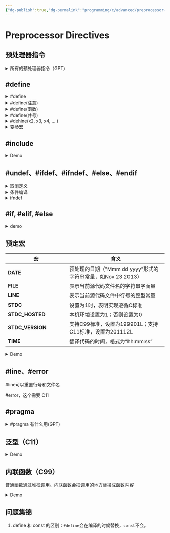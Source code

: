 ```yaml
---
{"dg-publish":true,"dg-permalink":"programming/c/advanced/preprocessor-directives.md","permalink":"/programming/c/advanced/preprocessor-directives.md/"}
---
```



# Preprocessor Directives

## 预处理器指令

<details>

<summary>所有的预处理器指令（GPT）</summary>



C语言的预处理器（Preprocessor）是一段特殊的代码处理程序，它负责在编译器实际编译源代码之前对源代码进行处理。预处理器指令以井号 `#` 开头，并且它们不是C语言语句的一部分，而是被编译器识别并执行的指令。以下是一些常用的C语言预处理器指令：

1. **`#include`**：文件包含指令，用于将一个文件的内容包含到另一个文件中。
2. `#include_next`：与 `#include` 类似，但优先级较低，只在没有 `#include` 指令时才会被处理。
3. `#include_alias`：为 `#include` 指令提供一个别名。
4. `#include_guard`：使用 `#ifndef` 和 `#define` 宏来保护头文件，防止重复包含。
5. **`#define`**：宏定义指令，用于定义一个宏，它会在编译时被替换。
6. **`#undef`**：取消宏定义，用于删除之前用 `#define` 定义的宏。
7. **`#if`**：条件编译指令，如果指定的条件为真，则编译随后的代码。
8. **`#elif`**：条件编译指令，如果之前的 `#if` 条件为假，且该 `#elif` 条件为真，则编译随后的代码。
9. **`#else`**：条件编译指令，与 `#if` 或 `#elif` 结合使用，当 `#if` 或 `#elif` 的条件都不为真时编译随后的代码。
10. **`#endif`**：结束条件编译指令，用于标记 `#if`、`#elif` 或 `#else` 块的结束。
11. **`#ifdef`**：条件编译指令，如果指定的宏已经被定义，则编译随后的代码。
12. **`#ifndef`**：条件编译指令，如果指定的宏没有被定义，则编译随后的代码。
13. **`#if defined`**：条件编译指令，如果指定的宏被定义，则编译随后的代码。
14. **`#if !defined`**：条件编译指令，如果指定的宏没有被定义，则编译随后的代码。
15. **`#elif defined`**：条件编译指令，如果之前的 `#if` 或 `#elif` 条件为假，且该 `#elif defined` 条件为真，则编译随后的代码。
16. **`#elif !defined`**：条件编译指令，如果之前的 `#if` 或 `#elif` 条件为假，且该 `#elif !defined` 条件为真，则编译随后的代码。
17. `#ifdef` 和 `#ifndef` 的别名：
    1. `#if defined` 和 `#if !defined` 的别名分别为 `#ifdef` 和 `#ifndef`。
    2. `#elif defined` 和 `#elif !defined` 的别名分别为 `#elif` 和 `#else`。
18. `#pragma`：指令，用于指定编译器的行为，如内存模型、浮点环境等。
19. `#line`：指令，用于改变编译器的行号，通常用于调试和生成错误消息。
20. `#error`：指令，用于在编译时生成一个错误信息。
21. `#warning`：指令，用于在编译时生成一个警告信息。
22. `#message`：指令，用于在编译时生成一个消息，通常用于调试。
23. `#assert`：指令，用于在编译时检查一个表达式是否为真，如果为假，则生成一个错误信息。

</details>

## #define

<details>

<summary>#define</summary>

<pre class="language-c"><code class="lang-c">/* preproc.c -- simple preprocessor examples */
#include &#x3C;stdio.h>
<strong>#define TWO 2        /* you can use comments if you like   */
</strong><strong>#define OW "Consistency is the last refuge of the unimagina\
</strong><strong>tive. - Oscar Wilde" /* a backslash continues a definition */
</strong>/* to the next line                   */
<strong>#define FOUR  TWO*TWO
</strong><strong>#define PX printf("X is %d.\n", x)
</strong><strong>#define FMT  "X is %d.\n"
</strong>
int main(void)
{
    int x = TWO;
    
    PX;
    x = FOUR;
    printf(FMT, x);
    printf("%s\n", OW);
    printf("TWO: OW\n");
    
    return 0;
}

// X is 2.
// X is 4.
// Consistency is the last refuge of the unimaginative. - Oscar Wilde
// TWO: OW
</code></pre>

</details>

<details>

<summary>#define(注意)</summary>

注意长段的空格或者注释会编译成一个空格

```c
#define SIX 2*3
#define SIX 2 * 3 // 这两样是不一样的！
```

</details>

<details>

<summary>#define(函数)</summary>



```c
/* mac_arg.c -- macros with arguments */
#include <stdio.h>
#define SQUARE(X) X *X
#define PR(X) printf("The result is %d.\n", X)
int main(void)
{
    int x = 5;
    int z;

    printf("x = %d\n", x);
    z = SQUARE(x);
    printf("Evaluating SQUARE(x): ");
    PR(z);
    z = SQUARE(2);
    printf("Evaluating SQUARE(2): ");
    PR(z);
    printf("Evaluating SQUARE(x+2): ");
    PR(SQUARE(x + 2));
    printf("Evaluating 100/SQUARE(2): ");
    PR(100 / SQUARE(2));
    printf("x is %d.\n", x);
    printf("Evaluating SQUARE(++x): ");
    PR(SQUARE(++x));
    printf("After incrementing, x is %x.\n", x);

    return 0;
}
// (base) kimshan@MacBook-Pro output % ./"mac_arg"
// x = 5
// Evaluating SQUARE(x): The result is 25.
// Evaluating SQUARE(2): The result is 4.
// Evaluating SQUARE(x+2): The result is 17.
// Evaluating 100/SQUARE(2): The result is 100.
// x is 5.
// Evaluating SQUARE(++x): The result is 42.
// After incrementing, x is 7.
```

</details>

<details>

<summary>#define(井号)</summary>



```c
/* subst.c -- substitute in string */
#include <stdio.h>
#define PSQR(x) printf("The square of " #x " is %d.\n", ((x) * (x)))

int main(void)
{
    int y = 5;

    PSQR(y);
    PSQR(2 + 4);

    return 0;
}

// (base) kimshan@MacBook-Pro output % ./"subst"
// The square of y is 25.
// The square of 2 + 4 is 36.
```

</details>

<details>

<summary>#dehine(x2, x3, x4, ....)</summary>



```c
// glue.c -- use the ## operator
#include <stdio.h>
#define XNAME(n) x ## n
#define PRINT_XN(n) printf("x" #n " = %d\n", x ## n);

int main(void)
{
    int XNAME(1) = 14;  // becomes int x1 = 14;
    int XNAME(2) = 20;  // becomes int x2 = 20;
    int x3 = 30;
    PRINT_XN(1);        // becomes printf("x1 = %d\n", x1);
    PRINT_XN(2);        // becomes printf("x2 = %d\n", x2);
    PRINT_XN(3);        // becomes printf("x3 = %d\n", x3);
    return 0;
}

```

</details>

<details>

<summary>变参宏</summary>

```c
// variadic.c -- variadic macros
#include <stdio.h>
#include <math.h>
#define PR(X, ...) printf("Message " #X ": " __VA_ARGS__)

int main(void)
{
    double x = 48;
    double y;

    y = sqrt(x);
    PR(1, "x = %g\n", x);
    PR(2, "x = %.2f, y = %.4f\n", x, y);

    return 0;
}

// Message 1: x = 48
// Message 2: x = 48.00, y = 6.9282
```

</details>



## #include

<details>

<summary>Demo</summary>

```c
#include <stdio.h> // 标准库
#include "utils.h" // 本地
#include "/usr/biff/p.h" // 绝对路径
```

</details>



## #undef、#ifdef、#ifndef、#else、#endif

<details>

<summary> 取消定义</summary>

```c
#define LIMIT 400
#undef LIMIT
```

</details>

<details>

<summary> 条件编译</summary>



<pre class="language-c"><code class="lang-c">/* ifdef.c -- uses conditional compilation */
#include &#x3C;stdio.h>
#define JUST_CHECKING
#define LIMIT 4

int main(void)
{
    int i;
    int total = 0;

    for (i = 1; i &#x3C;= LIMIT; i++)
    {
        total += 2*i*i + 1;
<strong>#ifdef JUST_CHECKING
</strong>        printf("i=%d, running total = %d\n", i, total);
#endif
    }
    printf("Grand total = %d\n", total);
    
    return 0;
}

// (base) kimshan@MacBook-Pro output % ./"ifdef"
// i=1, running total = 3
// i=2, running total = 12
// i=3, running total = 31
// i=4, running total = 64
// Grand total = 64
</code></pre>

</details>

<details>

<summary>ifndef</summary>



<pre class="language-cpp"><code class="lang-cpp">// names.h --revised with include protection

<strong>#ifndef NAMES_H_
</strong><strong>#define NAMES_H_
</strong>
// constants
#define SLEN 32

// structure declarations
struct names_st
{
    char first[SLEN];
    char last[SLEN];
};

// typedefs
typedef struct names_st names;

// function prototypes
void get_names(names *);
void show_names(const names *);
char * s_gets(char * st, int n);

#endif

</code></pre>

</details>

## #if, #elif, #else

<details>

<summary>demo</summary>

```c
#if SYS == 1
    #include "ibm.h"
#elif SYS == 2
    #include "vax.h"
#elif SYS == 3
    #include "mac.h"
#else
    #include "general.h"
#endif
```

```c
#if defined (IBMPC)
    #include "ibmpc.h"
#elif defined (VAX)
    #include "vax.h"
#elif defined (MAX)
    #inclue "mac.h"
#else
    #include "general.h"
```

</details>

## 预定宏

<table><thead><tr><th width="179">宏</th><th>含义</th></tr></thead><tbody><tr><td><strong>DATE</strong></td><td>预处理的日期（"Mmm dd yyyy"形式的字符串常量，如Nov 23 2013）</td></tr><tr><td><strong>FILE</strong></td><td>表示当前源代码文件名的字符串字面量</td></tr><tr><td><strong>LINE</strong></td><td>表示当前源代码文件中行号的整型常量</td></tr><tr><td><strong>STDC</strong></td><td>设置为1时，表明实现遵循C标准</td></tr><tr><td><strong>STDC_HOSTED</strong></td><td>本机环境设置为1；否则设置为0</td></tr><tr><td><strong>STDC_VERSION</strong></td><td>支持C99标准，设置为199901L；支持C11标准，设置为201112L</td></tr><tr><td><strong>TIME</strong></td><td>翻译代码的时间，格式为“hh:mm:ss”</td></tr></tbody></table>

<details>

<summary>Demo</summary>



```c
// predef.c -- predefined identifiers
#include <stdio.h>
void why_me();

int main()
{
    printf("The file is %s.\n", __FILE__);
    printf("The date is %s.\n", __DATE__);
    printf("The time is %s.\n", __TIME__);
    printf("The version is %ld.\n", __STDC_VERSION__);
    printf("This is line %d.\n", __LINE__);
    printf("This function is %s\n", __func__);
    why_me();

    return 0;
}

void why_me()
{
    printf("This function is %s\n", __func__);
    printf("This is line %d.\n", __LINE__);
}

// (base) kimshan@MacBook-Pro output % ./"predef"
// The file is /Volumes/Charles/books/C/C Primer Plus配套资料/Ch16/predef.c.
// The date is Sep  6 2024.
// The time is 14:51:47.
// The version is 201710.
// This is line 11.
// This function is main
// This function is why_me
// This is line 21.
// (base) kimshan@Mac
```

</details>

## #line、#error

\#line可以重置行号和文件名

\#error，这个需要 C11

## #pragma

<details>

<summary>#pragma 有什么用(GPT)</summary>

\#pragma 是一个指令，用于给编译器一些指示。它不是ISO C的一部分，不过大多数C/C++编译器都支持它，只是支持的pragma不同。 下面是一些常见的用法：

1. **打包结构**：`#pragma pack(push, 1)` 和 `#pragma pack(pop)` 可以用来改变结构的内存对齐方式，强制编译器按照指定的方式进行内存对齐。
2. **优化开关**：`#pragma optimize("on")` 和 `#pragma optimize("off")` 用于控制编译器的优化选项。
3. **警告抑制**：某些编译器允许通过#pragma来禁用特定的警告信息。
4. **指定段或函数属性**：在Windows平台上，可以使用#pragma来指定DLL导出的函数和数据。
5. **消息输出**：`#pragma message("`string`")` 可以让编译器输出自定义的消息到屏幕上。 不同的编译器可能支持不同的#pragma指令，因此在使用时需要参考具体的编译器文档。

</details>

## 泛型（C11）

<details>

<summary>Demo</summary>



```c
//  mytype.c

#include <stdio.h>

#define MYTYPE(X) _Generic((X),\
int: "int",\
float : "float",\
double: "double",\
default: "other"\
)

int main(void)
{
    int d = 5;
    
    printf("%s\n", MYTYPE(d));     // d is type int
    printf("%s\n", MYTYPE(2.0*d)); // 2.0* d is type double
    printf("%s\n", MYTYPE(3L));    // 3L is type long
    printf("%s\n", MYTYPE(&d));    // &d is type int *
    return 0;
}

// (base) kimshan@MacBook-Pro output % ./"mytype"
// int
// double
// other
// other
```

</details>

## 内联函数（C99）

普通函数通过堆栈调用。内联函数会把调用的地方替换成函数内容

<details>

<summary>Demo</summary>

在C语言中，`inline` 关键字用于告诉编译器将一个函数定义为内联函数。内联函数在调用时不会产生函数调用开销，因为它会在调用点直接展开成函数体代码。这通常用于函数体较小的函数，以减少函数调用的开销。 以下是一个简单的 C 语言内联函数的例子：

<pre class="language-c"><code class="lang-c">#include &#x3C;stdio.h>
// 定义一个内联函数，用于计算两个数的和
<strong>inline int add(int a, int b) {
</strong>    return a + b;
}
int main() {
    int x = 5;
    int y = 3;
    int sum = add(x, y); // 调用内联函数
    printf("The sum is: %d\n", sum);
    return 0;
}
</code></pre>

在这个例子中，`add` 函数被声明为 `inline`，这意味着编译器会在每次调用 `add` 函数时，直接将 `add` 函数的代码插入到调用点，而不是生成一个函数调用。这通常会提高程序的运行效率，特别是当函数体较小时。

</details>

## 问题集锦

1. define 和 const 的区别：`#define`会在编译的时候替换，`const`不会。